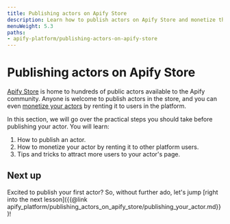 ```yaml
---
title: Publishing actors on Apify Store
description: Learn how to publish actors on Apify Store and monetize them by renting your actor to other platform users.
menuWeight: 5.3
paths:
- apify-platform/publishing-actors-on-apify-store
---
```


# [](#publishing-actors-on-apify-store) Publishing actors on Apify Store

[Apify Store](https://apify.com/store) is home to hundreds of public actors available to the Apify community. Anyone is welcome to publish actors in the store, and you can even [monetize your actors](https://get.apify.com/monetize-your-code) by renting it to users in the platform. 

In this section, we will go over the practical steps you should take before publishing your actor. You will learn: 

1. How to publish an actor.
2. How to monetize your actor by renting it to other platform users.
3. Tips and tricks to attract more users to your actor's page.

## [](#next) Next up

Excited to publish your first actor? So, without further ado, let's jump [right into the next lesson]({{@link apify_platform/publishing_actors_on_apify_store/publishing_your_actor.md}})!
